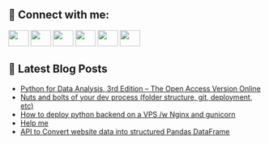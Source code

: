## 🔎 Connect with me:
[<img height="32" width="40" src="https://cdn.jsdelivr.net/npm/simple-icons@v5/icons/telegram.svg" />](https://t.me/bullbesh)
[<img height="32" width="40" src="https://cdn.jsdelivr.net/npm/simple-icons@v5/icons/vk.svg" />](https://vk.com/bullbesh)
[<img height="32" width="40" src="https://cdn.jsdelivr.net/npm/simple-icons@v5/icons/twitter.svg" />](https://twitter.com/bullbesh1)
[<img height="32" width="40" src="https://cdn.jsdelivr.net/npm/simple-icons@v5/icons/instagram.svg" />](https://www.instagram.com/bullbesh)
[<img height="32" width="40" src="https://cdn.jsdelivr.net/npm/simple-icons@v5/icons/reddit.svg" />](https://www.reddit.com/user/bullbesh)
[<img height="32" width="40" src="https://cdn.jsdelivr.net/npm/simple-icons@v5/icons/youtube.svg" />](https://www.youtube.com/channel/UCtfjRs6uzgq5mfm8S06WTcg)

## 📕 Latest Blog Posts
<!-- BLOG-POST-LIST:START -->
- [Python for Data Analysis, 3rd Edition – The Open Access Version Online](https://www.reddit.com/r/Python/comments/vpvdz6/python_for_data_analysis_3rd_edition_the_open/)
- [Nuts and bolts of your dev process &lpar;folder structure, git, deployment, etc&rpar;](https://www.reddit.com/r/Python/comments/vpv91q/nuts_and_bolts_of_your_dev_process_folder/)
- [How to deploy python backend on a VPS /w Nginx and gunicorn](https://www.reddit.com/r/Python/comments/vpurp0/how_to_deploy_python_backend_on_a_vps_w_nginx_and/)
- [Help me](https://www.reddit.com/r/Python/comments/vpue6y/help_me/)
- [API to Convert website data into structured Pandas DataFrame](https://www.reddit.com/r/Python/comments/vpti1z/api_to_convert_website_data_into_structured/)
<!-- BLOG-POST-LIST:END -->

